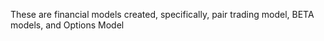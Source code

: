 These are financial models created, specifically, pair trading model, BETA models, and Options Model
